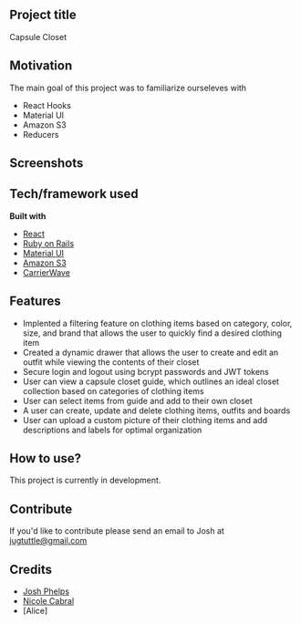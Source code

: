 ## Project title
Capsule Closet 

## Motivation
The main goal of this project was to familiarize ourseleves with 
- React Hooks 
- Material UI 
- Amazon S3
- Reducers 


## Screenshots


## Tech/framework used

<b>Built with</b>
- [React](https://reactjs.org/)
- [Ruby on Rails](https://rubyonrails.org/)
- [Material UI](https://material-ui.com/)
- [Amazon S3](https://aws.amazon.com/s3/) 
- [CarrierWave](https://github.com/carrierwaveuploader/carrierwave)

## Features
- Implented a filtering feature on clothing items based on category, color, size, and brand that allows the user to quickly find a desired clothing item
- Created a dynamic drawer that allows the user to create and edit an outfit while viewing the contents of their closet
- Secure login and logout using bcrypt passwords and JWT tokens
- User can view a capsule closet guide, which outlines an ideal closet collection based on categories of clothing items 
- User can select items from guide and add to their own closet
- A user can create, update and delete clothing items, outfits and boards
- User can upload a custom picture of their clothing items and add descriptions and labels for optimal organization  

## How to use?
This project is currently in development.

## Contribute
If you'd like to contribute please send an email to Josh at jugtuttle@gmail.com

## Credits
- [Josh Phelps](https://joshua-phelps.netlify.app/)
- [Nicole Cabral](https://github.com/NicoleLC16)
- [Alice]

